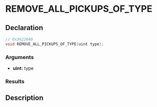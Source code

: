 # REMOVE_ALL_PICKUPS_OF_TYPE

## Declaration
```cpp
// 0x3622640
void REMOVE_ALL_PICKUPS_OF_TYPE(uint type);
```

### Arguments
- **uint:** type

### Results

## Description
